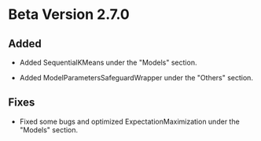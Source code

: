# Beta Version 2.7.0

## Added

* Added SequentialKMeans under the "Models" section.

* Added ModelParametersSafeguardWrapper under the "Others" section.

## Fixes

* Fixed some bugs and optimized ExpectationMaximization under the "Models" section.
